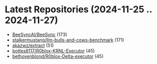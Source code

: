 # Latest Repositories (2024-11-25 .. 2024-11-27)

- [BeeSyncAI/BeeSync](https://github.com/BeeSyncAI/BeeSync) (173)
- [stalkermustang/llm-bulls-and-cows-benchmark](https://github.com/stalkermustang/llm-bulls-and-cows-benchmark) (171)
- [akazwz/extract](https://github.com/akazwz/extract) (51)
- [bottes8117/R0blox-KRNL-Executor](https://github.com/bottes8117/R0blox-KRNL-Executor) (45)
- [bethovenblond/R0blox-Delta-executor](https://github.com/bethovenblond/R0blox-Delta-executor) (45)
